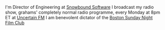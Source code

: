 I'm Director of Engineering at [Snowbound Software](https://snowbound.com/)
I broadcast my radio show, grahams' completely normal radio programme, every Monday at 8pm ET at [Uncertain FM](https://uncertain.fm/)
I am benevolent dictator of the [Boston Sunday Night Film Club](https://boston.sundaynightfilmclub.com/)


<!--
**grahams/grahams** is a ✨ _special_ ✨ repository because its `README.md` (this file) appears on your GitHub profile.

Here are some ideas to get you started:

- 🔭 I’m currently working on ...
- 🌱 I’m currently learning ...
- 👯 I’m looking to collaborate on ...
- 🤔 I’m looking for help with ...
- 💬 Ask me about ...
- 📫 How to reach me: ...
- 😄 Pronouns: ...
- ⚡ Fun fact: ...
-->
